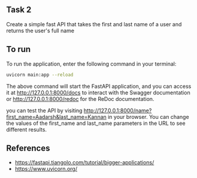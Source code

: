 ## Task 2

Create a simple fast API that takes the first and last name of a user and returns the user's full name

## To run

To run the application, enter the following command in your terminal:

```bash
uvicorn main:app --reload
```

The above command will start the FastAPI application, and you can access it at http://127.0.0.1:8000/docs to interact with the Swagger documentation or http://127.0.0.1:8000/redoc for the ReDoc documentation.

you can test the API by visiting http://127.0.0.1:8000/name?first_name=Aadarsh&last_name=Kannan in your browser. You can change the values of the first_name and last_name parameters in the URL to see different results.

## References
- https://fastapi.tiangolo.com/tutorial/bigger-applications/
- https://www.uvicorn.org/